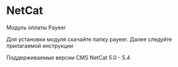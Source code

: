 NetCat
======
Модуль оплаты Payeer

Для установки модуля скачайте папку payeer.
Далее следуйте прилагаемой инструкции

Поддерживаемые версии CMS NetCat 5.0 - 5.4